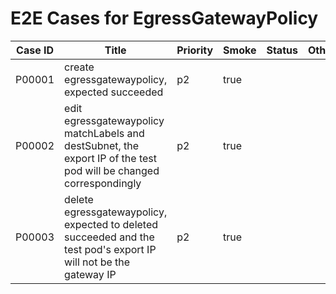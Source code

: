 # E2E Cases for EgressGatewayPolicy

| Case ID | Title                                                                                                              | Priority | Smoke | Status | Other |
|---------|--------------------------------------------------------------------------------------------------------------------|----------|-------|--------| ----- |
| P00001  | create egressgatewaypolicy, expected succeeded                                                                     | p2       | true  |        |       |
| P00002  | edit egressgatewaypolicy matchLabels and destSubnet, the export IP of the test pod will be changed correspondingly | p2       | true  |        |       |
| P00003  | delete egressgatewaypolicy, expected to deleted succeeded and the test pod's export IP will not be the gateway IP  | p2       | true  |        |       |